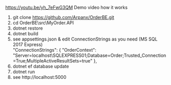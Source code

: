 
 https://youtu.be/yh_7eFwG3QM   Demo video how it works

1) git clone https://github.com/Arpanx/OrderBE.git
2) cd OrderBE\src\MyOrder.API
3) dotnet restore 
4) dotnet build
5) see  appsettings.json & edit ConnectionStrings as you need (MS SQL 2017 Express)  
    "ConnectionStrings": {
		"OrderContext": "Server=localhost\\SQLEXPRESS01;Database=Order;Trusted_Connection=True;MultipleActiveResultSets=true"
    },
6) dotnet ef database update  
7) dotnet run
8) see  http://localhost:5000

